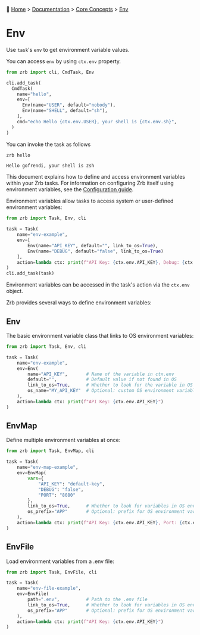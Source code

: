 🔖 [Home](../../../README.md) > [Documentation](../../README.md) > [Core Concepts](../README.md) > [Env](./README.md)

# Env

Use `task`'s `env` to get environment variable values.

You can access `env` by using `ctx.env` property.

```python
from zrb import cli, CmdTask, Env

cli.add_task(
  CmdTask(
    name="hello",
    env=[
      Env(name="USER", default="nobody"),
      Env(name="SHELL", default="sh"),
    ],
    cmd="echo Hello {ctx.env.USER}, your shell is {ctx.env.sh}",
  )
)
```

You can invoke the task as follows

```sh
zrb hello
```

```
Hello gofrendi, your shell is zsh
```

This document explains how to define and access environment variables within your Zrb tasks. For information on configuring Zrb itself using environment variables, see the [Configuration guide](../../installation-and-configuration/configuration/README.md).

Environment variables allow tasks to access system or user-defined environment variables:

```python
from zrb import Task, Env, cli

task = Task(
    name="env-example",
    env=[
        Env(name="API_KEY", default="", link_to_os=True),
        Env(name="DEBUG", default="false", link_to_os=True)
    ],
    action=lambda ctx: print(f"API Key: {ctx.env.API_KEY}, Debug: {ctx.env.DEBUG}")
)
cli.add_task(task)
```

Environment variables can be accessed in the task's action via the `ctx.env` object.

Zrb provides several ways to define environment variables:

## Env

The basic environment variable class that links to OS environment variables:

```python
from zrb import Task, Env, cli

task = Task(
    name="env-example",
    env=Env(
        name="API_KEY",       # Name of the variable in ctx.env
        default="",           # Default value if not found in OS
        link_to_os=True,      # Whether to look for the variable in OS environment
        os_name="MY_API_KEY"  # Optional: custom OS environment variable name
    ),
    action=lambda ctx: print(f"API Key: {ctx.env.API_KEY}")
)
```

## EnvMap

Define multiple environment variables at once:

```python
from zrb import Task, EnvMap, cli

task = Task(
    name="env-map-example",
    env=EnvMap(
        vars={
            "API_KEY": "default-key",
            "DEBUG": "false",
            "PORT": "8080"
        },
        link_to_os=True,      # Whether to look for variables in OS environment
        os_prefix="APP"       # Optional: prefix for OS environment variables (APP_API_KEY, etc.)
    ),
    action=lambda ctx: print(f"API Key: {ctx.env.API_KEY}, Port: {ctx.env.PORT}")
)
```

## EnvFile

Load environment variables from a .env file:

```python
from zrb import Task, EnvFile, cli

task = Task(
    name="env-file-example",
    env=EnvFile(
        path=".env",          # Path to the .env file
        link_to_os=True,      # Whether to look for variables in OS environment
        os_prefix="APP"       # Optional: prefix for OS environment variables
    ),
    action=lambda ctx: print(f"API Key: {ctx.env.API_KEY}")
)